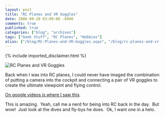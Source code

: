 ```yaml
---
layout: post
title: "RC Planes and VR Goggles"
date: 2006-09-28 03:09:00 -0400
comments: true
published: true
categories: ["blog", "archives"]
tags: ["Geek Stuff", "RC Planes", "Hobbies"]
alias: ["/blog/RC-Planes-and-VR-Goggles.aspx", "/blog/rc-planes-and-vr-goggles.aspx"]
---
```

<!-- more -->
{% include imported_disclaimer.html %}
<p><img alt='RC Planes and VR Goggles' src='http://images.google.com/images?q=tbn:ONrcWGg6g3wMxM:http://www.nasa.gov/images/content/58576main_ascan_training2.jpg'/></p><p>Back when I was into RC planes, I could never have imaged the combination of putting a camera into the cockpit and connecting a pair of VR goggles to create the ultimate viewpoint and flying control.</p><p><a href="http://video.google.fr/videoplay?docid=9091545735215129742&amp;hl=fr" target="_blank">On google videos is where I saw this</a>.</p><p>This is amazing.&nbsp; Yeah, call me a nerd for being into RC back in the day.&nbsp; But wow!&nbsp; Just look at the dives and fly-bys he does.&nbsp; Ok, I want one in a helo.</p>
